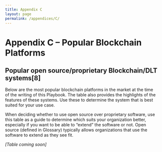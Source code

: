```yaml
---
title: Appendix C
layout: page
permalink: /appendices/C/
---
```


# Appendix C – Popular Blockchain Platforms
## Popular open source/proprietary Blockchain/DLT systems[8]
Below are the most popular blockchain platforms in the market at the time of the writing of this Playbook. The table also provides the highlights of the features of these systems. Use these to determine the system that is best suited for your use case.

When deciding whether to use open source over proprietary software, use this table as a guide to determine which suits your organization better, especially if you want to be able to “extend” the software or not. Open source (defined in Glossary) typically allows organizations that use the software to extend as they see fit.

_[Table coming soon]_